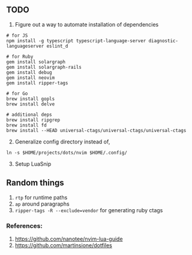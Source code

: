 TODO
----
1. Figure out a way to automate installation of dependencies
```
# for JS
npm install -g typescript typescript-language-server diagnostic-languageserver eslint_d

# for Ruby
gem install solargraph
gem install solargraph-rails
gem install debug 
gem install neovim
gem install ripper-tags

# for Go
brew install gopls
brew install delve

# additional deps
brew install ripgrep
brew install fd
brew install --HEAD universal-ctags/universal-ctags/universal-ctags
```
2. Generalize config directory instead of,
```
ln -s $HOME/projects/dots/nvim $HOME/.config/
```
3. Setup LuaSnip

## Random things

1. `rtp` for runtime paths
2. `ap` around paragraphs
3. `ripper-tags -R --exclude=vendor` for generating ruby ctags

### References:
1. https://github.com/nanotee/nvim-lua-guide
2. https://github.com/martinsione/dotfiles

